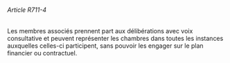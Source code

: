 ###### Article R711-4

Les membres associés prennent part aux délibérations avec voix consultative et peuvent représenter les chambres dans toutes les instances auxquelles celles-ci participent, sans pouvoir les engager sur le plan financier ou contractuel.

